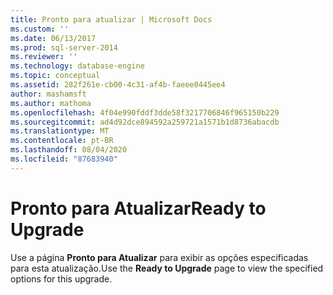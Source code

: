 ```yaml
---
title: Pronto para atualizar | Microsoft Docs
ms.custom: ''
ms.date: 06/13/2017
ms.prod: sql-server-2014
ms.reviewer: ''
ms.technology: database-engine
ms.topic: conceptual
ms.assetid: 282f261e-cb00-4c31-af4b-faeee0445ee4
author: mashamsft
ms.author: mathoma
ms.openlocfilehash: 4f04e990fddf3dde58f3217706846f965150b229
ms.sourcegitcommit: ad4d92dce894592a259721a1571b1d8736abacdb
ms.translationtype: MT
ms.contentlocale: pt-BR
ms.lasthandoff: 08/04/2020
ms.locfileid: "87683940"
---
```

# <a name="ready-to-upgrade"></a><span data-ttu-id="bd5f8-102">Pronto para Atualizar</span><span class="sxs-lookup"><span data-stu-id="bd5f8-102">Ready to Upgrade</span></span>
  <span data-ttu-id="bd5f8-103">Use a página **Pronto para Atualizar** para exibir as opções especificadas para esta atualização.</span><span class="sxs-lookup"><span data-stu-id="bd5f8-103">Use the **Ready to Upgrade** page to view the specified options for this upgrade.</span></span>  
  
  

